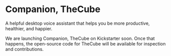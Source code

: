 # Companion, TheCube

A helpful desktop voice assistant that helps you be more productive, healthier, and happier.

We are launching Companion, TheCube on Kickstarter soon. Once that happens, the open-source code for TheCube will be available for inspection and contributions.
